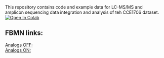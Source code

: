 This repository contains code and example data for LC-MS/MS and amplicon sequencing data integration and analysis of teh CCE1706 dataset.
[![Open In Colab](https://colab.research.google.com/assets/colab-badge.svg)](https://colab.research.google.com/github/Functional-Metabolomics-Lab/CCE_Data-Analysis/blob/main/)

## FBMN links:
[Analogs OFF:](https://gnps.ucsd.edu/ProteoSAFe/status.jsp?task=be9f2757d99148cc952bb5237096c7fd) <br>
[Analogs ON:](https://gnps.ucsd.edu/ProteoSAFe/status.jsp?task=9d10e569e4254990b26b655b45f6eba7#)
